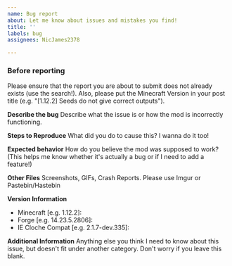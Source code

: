 ```yaml
---
name: Bug report
about: Let me know about issues and mistakes you find!
title: ''
labels: bug
assignees: NicJames2378

---
```


### Before reporting
Please ensure that the report you are about to submit does not already exists (use the search!). Also, please put the Minecraft Version in your post title (e.g. "[1.12.2] Seeds do not give correct outputs").

**Describe the bug**
Describe what the issue is or how the mod is incorrectly functioning.


**Steps to Reproduce**
What did you do to cause this? I wanna do it too!


**Expected behavior**
How do you believe the mod was supposed to work? (This helps me know whether it's actually a bug or if I need to add a feature!)


**Other Files**
Screenshots, GIFs, Crash Reports. Please use Imgur or Pastebin/Hastebin


**Version Information**
 - Minecraft [e.g. 1.12.2]: 
 - Forge [e.g. 14.23.5.2806]: 
 - IE Cloche Compat [e.g. 2.1.7-dev.335]: 


**Additional Information**
Anything else you think I need to know about this issue, but doesn't fit under another category. Don't worry if you leave this blank.
